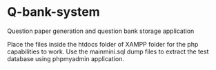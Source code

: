 # Q-bank-system
Question paper generation and question bank storage application

Place the files inside the htdocs folder of XAMPP folder for the php capabilities to work.
Use the mainmini.sql dump files to extract the test database using phpmyadmin application.
